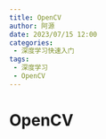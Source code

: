 ```yaml
---
title: OpenCV
author: 阿源
date: 2023/07/15 12:00
categories:
 - 深度学习快速入门
tags:
 - 深度学习
 - OpenCV
---
```

# OpenCV